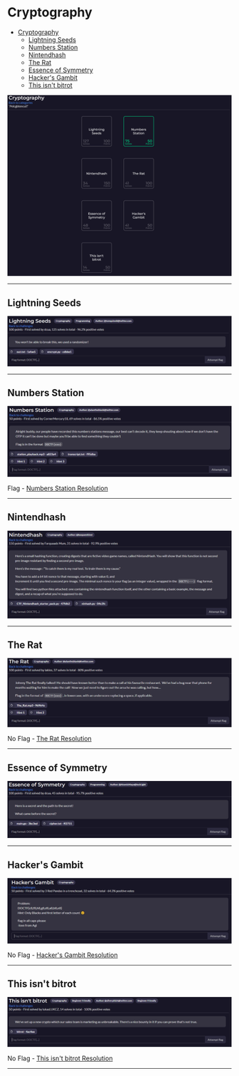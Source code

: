 # Cryptography
- [Cryptography](#cryptography)
  - [Lightning Seeds](#lightning-seeds)
  - [Numbers Station](#numbers-station)
  - [Nintendhash](#nintendhash)
  - [The Rat](#the-rat)
  - [Essence of Symmetry](#essence-of-symmetry)
  - [Hacker's Gambit](#hackers-gambit)
  - [This isn't bitrot](#this-isnt-bitrot)

![Challenges](images/image_001.png)

---

## Lightning Seeds

![Challenge](images/image_002.png)

---

## Numbers Station

![Challenge](images/image_003.png)

Flag - [Numbers Station Resolution](Numbers_Station/README.md)

---

## Nintendhash

![Challenge](images/image_004.png)

---

## The Rat

![Challenge](images/image_005.png)

No Flag - [The Rat Resolution](The_Rat/README.md)

---

## Essence of Symmetry

![Challenge](images/image_006.png)

---

## Hacker's Gambit

![Challenge](images/image_007.png)

No Flag - [Hacker's Gambit Resolution](Hackers_Gambit/README.md)

---

## This isn't bitrot

![Challenge](images/image_008.png)

No Flag - [This isn't bitrot Resolution](Bitrot/README.md)

---
